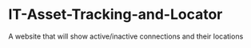 # IT-Asset-Tracking-and-Locator
A website that will show active/inactive connections and their locations
